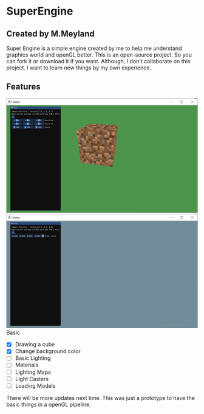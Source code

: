 # SuperEngine
## Created by M.Meyland

Super Engine is a simple engine created by me to help me understand graphics world and openGL better.
This is an open-source project. So you can fork it or download it if you want. Although, I don't 
collaborate on this project. I want to learn new things by my own experience.



## Features
![](https://github.com/MeylandMan/photos/blob/main/0-5-SuperEngine-1.png)
![](https://github.com/MeylandMan/photos/blob/main/0-5-SuperEngine-0.png)
Basic
  - [x] Drawing a cube
  - [x] Change background color
  - [ ] Basic Lighting
  - [ ] Materials
  - [ ] Lighting Maps
  - [ ] Light Casters
  - [ ] Loading Models

There will be more updates next time. This was just a prototype to have the basic things in a openGL pipeline.

